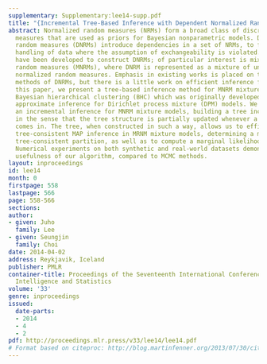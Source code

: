 ```yaml
---
supplementary: Supplementary:lee14-supp.pdf
title: "{Incremental Tree-Based Inference with Dependent Normalized Random Measures}"
abstract: Normalized random measures (NRMs) form a broad class of discrete random
  measures that are used as priors for Bayesian nonparametric models. Dependent normalized
  random measures (DNRMs) introduce dependencies in a set of NRMs, to facilitate the
  handling of data where the assumption of exchangeability is violated. Various methods
  have been developed to construct DNRMs; of particular interest is mixed normalized
  random measures (MNRMs), where DNRM is represented as a mixture of underlying shared
  normalized random measures. Emphasis in existing works is placed on the construction
  methods of DNRMs, but there is a little work on efficient inference for DNRMs. In
  this paper, we present a tree-based inference method for MNRM mixture models, extending
  Bayesian hierarchical clustering (BHC) which was originally developed as a deterministic
  approximate inference for Dirichlet process mixture (DPM) models. We also present
  an incremental inference for MNRM mixture models, building a tree incrementally
  in the sense that the tree structure is partially updated whenever a new data point
  comes in. The tree, when constructed in such a way, allows us to efficiently perform
  tree-consistent MAP inference in MRNM mixture models, determining a most probable
  tree-consistent partition, as well as to compute a marginal likelihood approximately.
  Numerical experiments on both synthetic and real-world datasets demonstrate the
  usefulness of our algorithm, compared to MCMC methods.
layout: inproceedings
id: lee14
month: 0
firstpage: 558
lastpage: 566
page: 558-566
sections: 
author:
- given: Juho
  family: Lee
- given: Seungjin
  family: Choi
date: 2014-04-02
address: Reykjavik, Iceland
publisher: PMLR
container-title: Proceedings of the Seventeenth International Conference on Artificial
  Intelligence and Statistics
volume: '33'
genre: inproceedings
issued:
  date-parts:
  - 2014
  - 4
  - 2
pdf: http://proceedings.mlr.press/v33/lee14/lee14.pdf
# Format based on citeproc: http://blog.martinfenner.org/2013/07/30/citeproc-yaml-for-bibliographies/
---
```

